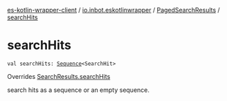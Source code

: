 [es-kotlin-wrapper-client](../../index.md) / [io.inbot.eskotlinwrapper](../index.md) / [PagedSearchResults](index.md) / [searchHits](./search-hits.md)

# searchHits

`val searchHits: `[`Sequence`](https://kotlinlang.org/api/latest/jvm/stdlib/kotlin.sequences/-sequence/index.html)`<SearchHit>`

Overrides [SearchResults.searchHits](../-search-results/search-hits.md)

search hits as a sequence or an empty sequence.


